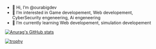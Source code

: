 - 👋 Hi, I’m @ourabigdev
- 👀 I’m interested in Game developement, Web developement, CyberSecurity engeneering, Ai engeneering
- 🌱 I’m currently learning Web developement, simulation developement

[![Anurag's GitHub stats](https://github-readme-stats.vercel.app/api?username=ourabigdev)](https://github.com/anuraghazra/github-readme-stats)

[![trophy](https://github-profile-trophy.vercel.app/?username=ourabigdev)](https://github.com/ryo-ma/github-profile-trophy)



